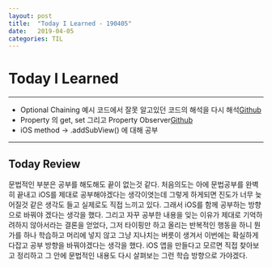 ```yaml
---
layout: post
title:  "Today I Learned - 190405"
date:   2019-04-05
categories: TIL
---
```


# Today I Learned

---

- Optional Chaining 예시 코드에서 잘못 알고있던 코드의 해석을 다시 해석[Github](https://github.com/VincentGeranium/Swift-Study/blob/master/2019-04-05-getNewKnowledge.playground/Contents.swift)
- Property 의 get, set 그리고 Property Observer[Github](https://github.com/VincentGeranium/Swift-Study/blob/master/2019-04-05-Computed-Property-1.playground/Contents.swift)
- iOS method -> .addSubView() 에 대해 공부

---

## Today Review
문법적인 부분은 공부를 해도해도 끝이 없는것 같다. 처음의도는 아에 문법공부를 완벽히 끝내고 iOS를 제대로 공부해야겠다는 생각이엿는데 그렇게 하게되면 진도가 너무 늦어질것 같은 생각도 들고 실제로도 직접 느끼고 있다. 그래서 iOS를 함께 공부하는 방향으로 바꿔야 겠다는 생각을 했다.
그리고 자꾸 공부한 내용을 잊는 이유가 제대로 기억하려하지 않아서라는 결론을 얻었다, 그저 타이핑만 하고 올리는 반복적인 행동을 하니 뭔가를 하나 학습하고 머리에 넣지 않고 그냥 지나치는 버릇이 생겨서 이번에는 확실하게 다잡고 공부 방향을 바꿔야겠다는 생각을 했다.
iOS 앱을 만들다고 모르면 직접 찾아보고 정리하고 그 안에 문법적인 내용도 다시 살펴보는 그런 학습 방향으로 가야겠다.
